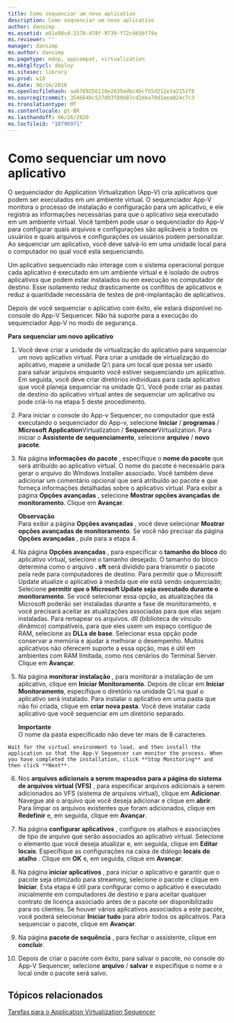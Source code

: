 ```yaml
---
title: Como sequenciar um novo aplicativo
description: Como sequenciar um novo aplicativo
author: dansimp
ms.assetid: e01e98cd-2378-478f-9739-f72c465bf79a
ms.reviewer: ''
manager: dansimp
ms.author: dansimp
ms.pagetype: mdop, appcompat, virtualization
ms.mktglfcycl: deploy
ms.sitesec: library
ms.prod: w10
ms.date: 06/16/2016
ms.openlocfilehash: aab769256116e2635edbc4bcf55d212e3a2152f8
ms.sourcegitcommit: 354664bc527d93f80687cd2eba70d1eea024c7c3
ms.translationtype: MT
ms.contentlocale: pt-BR
ms.lasthandoff: 06/26/2020
ms.locfileid: "10796971"
---
```

# Como sequenciar um novo aplicativo


O sequenciador do Application Virtualization (App-V) cria aplicativos que podem ser executados em um ambiente virtual. O sequenciador App-V monitora o processo de instalação e configuração para um aplicativo, e ele registra as informações necessárias para que o aplicativo seja executado em um ambiente virtual. Você também pode usar o sequenciador do App-V para configurar quais arquivos e configurações são aplicáveis a todos os usuários e quais arquivos e configurações os usuários podem personalizar. Ao sequenciar um aplicativo, você deve salvá-lo em uma unidade local para o computador no qual você está sequenciando.

Um aplicativo sequenciado não interage com o sistema operacional porque cada aplicativo é executado em um ambiente virtual e é isolado de outros aplicativos que podem estar instalados ou em execução no computador de destino. Esse isolamento reduz drasticamente os conflitos de aplicativos e reduz a quantidade necessária de testes de pré-implantação de aplicativos.

Depois de você sequenciar o aplicativo com êxito, ele estará disponível no console do App-V Sequencer. Não há suporte para a execução do sequenciador App-V no modo de segurança.

**Para sequenciar um novo aplicativo**

1.  Você deve criar a unidade de virtualização do aplicativo para sequenciar um novo aplicativo virtual. Para criar a unidade de virtualização do aplicativo, mapeie a unidade Q:\\ para um local que possa ser usado para salvar arquivos enquanto você estiver sequenciando um aplicativo. Em seguida, você deve criar diretórios individuais para cada aplicativo que você planeja sequenciar na unidade Q:\\. Você pode criar as pastas de destino do aplicativo virtual antes de sequenciar um aplicativo ou pode criá-lo na etapa 5 deste procedimento.

2.  Para iniciar o console do App-v Sequencer, no computador que está executando o sequenciador do App-v, selecione **Iniciar**  /  **programas**  /  **Microsoft Application**Virtualization  /  **Sequencer**Virtualization. Para iniciar o **Assistente de sequenciamento**, selecione **arquivo**  /  **novo pacote**.

3.  Na página **informações do pacote** , especifique o **nome do pacote** que será atribuído ao aplicativo virtual. O nome do pacote é necessário para gerar o arquivo do Windows Installer associado. Você também deve adicionar um comentário opcional que será atribuído ao pacote e que forneça informações detalhadas sobre o aplicativo virtual. Para exibir a página **Opções avançadas** , selecione **Mostrar opções avançadas de monitoramento**. Clique em **Avançar**.

    **Observação**  
    Para exibir a página **Opções avançadas** , você deve selecionar **Mostrar opções avançadas de monitoramento**. Se você não precisar da página **Opções avançadas** , pule para a etapa 4.



4.  Na página **Opções avançadas** , para especificar o **tamanho do bloco** do aplicativo virtual, selecione o tamanho desejado. O tamanho do bloco determina como o arquivo **. sft** será dividido para transmitir o pacote pela rede para computadores de destino. Para permitir que o Microsoft Update atualize o aplicativo à medida que ele está sendo sequenciado; Selecione **permitir que o Microsoft Update seja executado durante o monitoramento**. Se você selecionar essa opção, as atualizações da Microsoft poderão ser instaladas durante a fase de monitoramento, e você precisará aceitar as atualizações associadas para que elas sejam instaladas. Para remapear os arquivos. dll (biblioteca de vínculo dinâmico) compatíveis, para que eles usem um espaço contíguo de RAM, selecione as **DLLs de base**. Selecionar essa opção pode conservar a memória e ajudar a melhorar o desempenho. Muitos aplicativos não oferecem suporte a essa opção, mas é útil em ambientes com RAM limitada, como nos cenários do Terminal Server. Clique em **Avançar**.

5.  Na página **monitorar instalação** , para monitorar a instalação de um aplicativo, clique em **Iniciar Monitoramento**. Depois de clicar em **Iniciar Monitoramento**, especifique o diretório na unidade Q:\\ na qual o aplicativo será instalado. Para instalar o aplicativo em uma pasta que não foi criada, clique em **criar nova pasta**. Você deve instalar cada aplicativo que você sequenciar em um diretório separado.

    **Importante**  
    O nome da pasta especificado não deve ter mais de 8 caracteres.



~~~
Wait for the virtual environment to load, and then install the application so that the App-V Sequencer can monitor the process. When you have completed the installation, click **Stop Monitoring** and then click **Next**.
~~~

6. Nos **arquivos adicionais a serem mapeados para a página do sistema de arquivos virtual (VFS)** , para especificar arquivos adicionais a serem adicionados ao VFS (sistema de arquivos virtual), clique em **Adicionar**. Navegue até o arquivo que você deseja adicionar e clique em **abrir**. Para limpar os arquivos existentes que foram adicionados, clique em **Redefinir** e, em seguida, clique em **Avançar**.

7. Na página **configurar aplicativos** , configure os atalhos e associações de tipo de arquivo que serão associados ao aplicativo virtual. Selecione o elemento que você deseja atualizar e, em seguida, clique em **Editar locais**. Especifique as configurações na caixa de diálogo **locais do atalho** . Clique em **OK** e, em seguida, clique em **Avançar**.

8. Na página **iniciar aplicativos** , para iniciar o aplicativo e garantir que o pacote seja otimizado para streaming, selecione o pacote e clique em **Iniciar**. Esta etapa é útil para configurar como o aplicativo é executado inicialmente em computadores de destino e para aceitar qualquer contrato de licença associado antes de o pacote ser disponibilizado para os clientes. Se houver vários aplicativos associados a este pacote, você poderá selecionar **Iniciar tudo** para abrir todos os aplicativos. Para sequenciar o pacote, clique em **Avançar**.

9. Na página **pacote de sequência** , para fechar o assistente, clique em **concluir**.

10. Depois de criar o pacote com êxito, para salvar o pacote, no console do App-V Sequencer, selecione **arquivo**  /  **salvar** e especifique o nome e o local onde o pacote será salvo.

## Tópicos relacionados


[Tarefas para o Application Virtualization Sequencer](tasks-for-the-application-virtualization-sequencer.md)









